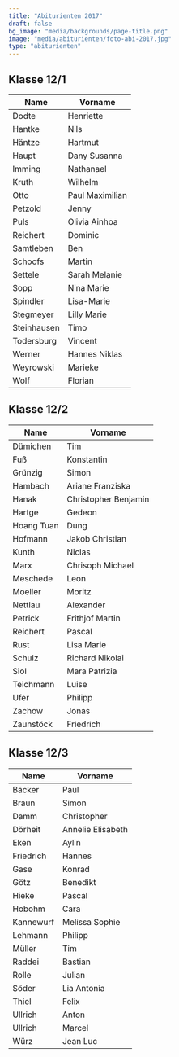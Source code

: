 ```yaml
---
title: "Abiturienten 2017"
draft: false
bg_image: "media/backgrounds/page-title.png"
image: "media/abiturienten/foto-abi-2017.jpg"
type: "abiturienten"
---
```


## Klasse 12/1

|Name|Vorname|
|-|-|
|Dodte|Henriette|
|Hantke|Nils|
|Häntze|Hartmut|
|Haupt|Dany Susanna|
|Imming|Nathanael|
|Kruth|Wilhelm|
|Otto|Paul Maximilian|
|Petzold|Jenny|
|Puls|Olivia Ainhoa|
|Reichert|Dominic|
|Samtleben|Ben|
|Schoofs|Martin|
|Settele|Sarah Melanie|
|Sopp|Nina Marie|
|Spindler|Lisa-Marie|
|Stegmeyer|Lilly Marie|
|Steinhausen|Timo|
|Todersburg|Vincent|
|Werner|Hannes Niklas|
|Weyrowski|Marieke|
|Wolf|Florian|

## Klasse 12/2

|Name|Vorname|
|-|-|
|Dümichen|Tim|
|Fuß|Konstantin|
|Grünzig|Simon|
|Hambach|Ariane Franziska|
|Hanak|Christopher Benjamin|
|Hartge|Gedeon|
|Hoang Tuan|Dung|
|Hofmann|Jakob Christian|
|Kunth|Niclas|
|Marx|Chrisoph Michael|
|Meschede|Leon|
|Moeller|Moritz|
|Nettlau|Alexander|
|Petrick|Frithjof Martin|
|Reichert|Pascal|
|Rust|Lisa Marie|
|Schulz|Richard Nikolai|
|Siol|Mara Patrizia|
|Teichmann|Luise|
|Ufer|Philipp|
|Zachow|Jonas|
|Zaunstöck|Friedrich|

## Klasse 12/3

|Name|Vorname|
|-|-|
|Bäcker|Paul|
|Braun|Simon|
|Damm|Christopher|
|Dörheit|Annelie Elisabeth|
|Eken|Aylin|
|Friedrich|Hannes|
|Gase|Konrad|
|Götz|Benedikt|
|Hieke|Pascal|
|Hobohm|Cara|
|Kannewurf|Melissa Sophie|
|Lehmann|Philipp|
|Müller|Tim|
|Raddei|Bastian|
|Rolle|Julian|
|Söder|Lia Antonia|
|Thiel|Felix|
|Ullrich|Anton|
|Ullrich|Marcel|
|Würz|Jean Luc|
